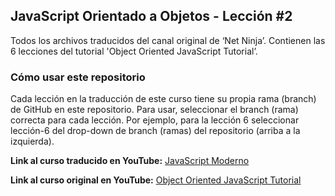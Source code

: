 ## JavaScript Orientado a Objetos - Lección #2

Todos los archivos traducidos del canal original de ‘Net Ninja’.  Contienen las 6 lecciones del tutorial 'Object Oriented JavaScript Tutorial’.

### Cómo usar este repositorio

Cada lección en la traducción de este curso tiene su propia rama (branch) de GitHub en este repositorio.  Para usar, seleccionar el branch (rama) correcta para cada lección. Por ejemplo, para la lección 6 seleccionar lección-6 del drop-down de branch (ramas) del repositorio (arriba a la izquierda).

**Link al curso traducido en YouTube:** [JavaScript Moderno](https://www.youtube.com/channel/UCuSHTq2yiCY5QBNoEXv8JpA/)

**Link al curso original en YouTube:** [Object Oriented JavaScript Tutorial](https://www.youtube.com/playlist?list=PL4cUxeGkcC9i5yvDkJgt60vNVWffpblB7)